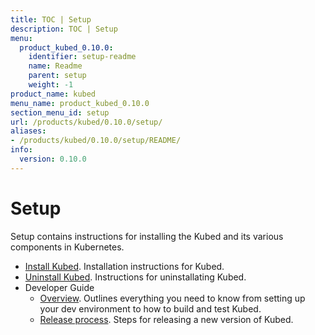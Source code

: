 ```yaml
---
title: TOC | Setup
description: TOC | Setup
menu:
  product_kubed_0.10.0:
    identifier: setup-readme
    name: Readme
    parent: setup
    weight: -1
product_name: kubed
menu_name: product_kubed_0.10.0
section_menu_id: setup
url: /products/kubed/0.10.0/setup/
aliases:
- /products/kubed/0.10.0/setup/README/
info:
  version: 0.10.0
---
```


# Setup

Setup contains instructions for installing the Kubed and its various components in Kubernetes.

- [Install Kubed](/products/kubed/0.10.0/setup/install). Installation instructions for Kubed.
- [Uninstall Kubed](/products/kubed/0.10.0/setup/uninstall). Instructions for uninstallating Kubed.
- Developer Guide
  - [Overview](/products/kubed/0.10.0/setup/developer-guide/overview). Outlines everything you need to know from setting up your dev environment to how to build and test Kubed.
  - [Release process](/products/kubed/0.10.0/setup/developer-guide/release). Steps for releasing a new version of Kubed.
